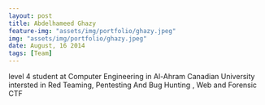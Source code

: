 ```yaml
---
layout: post
title: Abdelhameed Ghazy
feature-img: "assets/img/portfolio/ghazy.jpeg"
img: "assets/img/portfolio/ghazy.jpeg"
date: August, 16 2014
tags: [Team]
---
```


<p style ="aling-txt:center;">
 level 4 student at Computer Engineering in Al-Ahram Canadian University
 intersted in Red Teaming, Pentesting And Bug Hunting , Web and Forensic CTF
</p>

